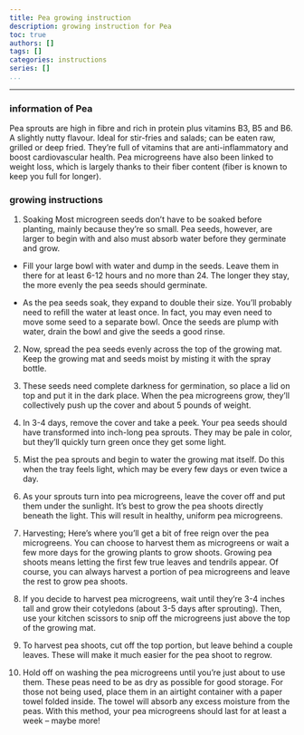 ```yaml
---
title: Pea growing instruction
description: growing instruction for Pea
toc: true
authors: []
tags: []
categories: instructions
series: []
...
```

---

### information of Pea

Pea sprouts are high in fibre and rich in protein plus vitamins B3, B5 and B6. A slightly nutty flavour. Ideal for stir-fries and salads; can be eaten raw, grilled or deep fried. They’re full of vitamins that are anti-inflammatory and boost cardiovascular health. Pea microgreens have also been linked to weight loss, which is largely thanks to their fiber content (fiber is known to keep you full for longer).


### growing instructions

1. Soaking
Most microgreen seeds don’t have to be soaked before planting, mainly because they’re so small. Pea seeds, however, are larger to begin with and also must absorb water before they germinate and grow.

* Fill your large bowl with water and dump in the seeds. Leave them in there for at least 6-12 hours and no more than 24. The longer they stay, the more evenly the pea seeds should germinate.

* As the pea seeds soak, they expand to double their size. You’ll probably need to refill the water at least once. In fact, you may even need to move some seed to a separate bowl. Once the seeds are plump with water, drain the bowl and give the seeds a good rinse. 

2. Now, spread the pea seeds evenly across the top of the growing mat. Keep the growing mat and seeds moist by misting it with the spray bottle.

3. These seeds need complete darkness for germination, so place a lid on top and put it in the dark place. When the pea microgreens grow, they’ll collectively push up the cover and about 5 pounds of weight. 

4. In 3-4 days, remove the cover and take a peek. Your pea seeds should have transformed into inch-long pea sprouts. They may be pale in color, but they’ll quickly turn green once they get some light.

5. Mist the pea sprouts and begin to water the growing mat itself. Do this when the tray feels light, which may be every few days or even twice a day.

6. As your sprouts turn into pea microgreens, leave the cover off and put them under the sunlight. It’s best to grow the pea shoots directly beneath the light. This will result in healthy, uniform pea microgreens.

7. Harvesting; Here’s where you’ll get a bit of free reign over the pea microgreens. You can choose to harvest them as microgreens or wait a few more days for the growing plants to grow shoots. Growing pea shoots means letting the first few true leaves and tendrils appear. Of course, you can always harvest a portion of pea microgreens and leave the rest to grow pea shoots.

8. If you decide to harvest pea microgreens, wait until they’re 3-4 inches tall and grow their cotyledons (about 3-5 days after sprouting). Then, use your kitchen scissors to snip off the microgreens just above the top of the growing mat. 

9. To harvest pea shoots, cut off the top portion, but leave behind a couple leaves. These will make it much easier for the pea shoot to regrow.

10. Hold off on washing the pea microgreens until you’re just about to use them. These peas need to be as dry as possible for good storage. For those not being used, place them in an airtight container with a paper towel folded inside. The towel will absorb any excess moisture from the peas. With this method, your pea microgreens should last for at least a week – maybe more!
